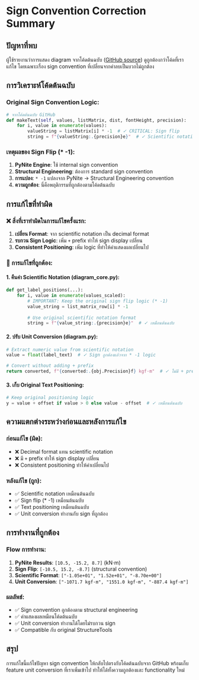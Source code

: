 # Sign Convention Correction Summary

## ปัญหาที่พบ
ผู้ใช้รายงานว่าการแสดง diagram จากโค้ดต้นฉบับ ([GitHub source](https://github.com/maykowsm/StructureTools/blob/main/freecad/StructureTools/diagram.py)) ดูถูกต้องกว่าโค้ดที่เราแก้ไข โดยเฉพาะเรื่อง sign convention ที่เปลี่ยนจากค่าลบเป็นบวกไม่ถูกต้อง

## การวิเคราะห์โค้ดต้นฉบับ

### Original Sign Convention Logic:
```python
# จากโค้ดต้นฉบับ GitHub
def makeText(self, values, listMatrix, dist, fontHeight, precision):
    for i, value in enumerate(values):
        valueString = listMatrix[i] * -1  # ✓ CRITICAL: Sign flip
        string = f"{valueString:.{precision}e}"  # ✓ Scientific notation
```

### เหตุผลของ Sign Flip (* -1):
1. **PyNite Engine**: ใช้ internal sign convention 
2. **Structural Engineering**: ต้องการ standard sign convention
3. **การแปลง**: `* -1` แปลงจาก PyNite → Structural Engineering convention
4. **ความถูกต้อง**: นี่คือพฤติกรรมที่ถูกต้องตามโค้ดต้นฉบับ

## การแก้ไขที่ทำผิด

### ❌ สิ่งที่เราทำผิดในการแก้ไขครั้งแรก:
1. **เปลี่ยน Format**: จาก scientific notation เป็น decimal format
2. **รบกวน Sign Logic**: เพิ่ม `+` prefix ทำให้ sign display เปลี่ยน
3. **Consistent Positioning**: เพิ่ม logic ที่ทำให้ค่าแสดงผลเปลี่ยนไป

### 🔧 การแก้ไขที่ถูกต้อง:

#### 1. คืนค่า Scientific Notation (diagram_core.py):
```python
def get_label_positions(...):
    for i, value in enumerate(values_scaled):
        # IMPORTANT: Keep the original sign flip logic (* -1) 
        value_string = list_matrix_row[i] * -1
        
        # Use original scientific notation format
        string = f"{value_string:.{precision}e}"  # ✓ เหมือนต้นฉบับ
```

#### 2. ปรับ Unit Conversion (diagram.py):
```python
# Extract numeric value from scientific notation
value = float(label_text)  # ✓ Sign ถูกต้องแล้วจาก * -1 logic

# Convert without adding + prefix
return converted, f"{converted:.{obj.Precision}f} kgf·m"  # ✓ ไม่มี + prefix
```

#### 3. เก็บ Original Text Positioning:
```python
# Keep original positioning logic  
y = value + offset if value > 0 else value - offset  # ✓ เหมือนต้นฉบับ
```

## ความแตกต่างระหว่างก่อนและหลังการแก้ไข

### ก่อนแก้ไข (ผิด):
- ❌ Decimal format แทน scientific notation
- ❌ มี `+` prefix ทำให้ sign display เปลี่ยน
- ❌ Consistent positioning ทำให้ค่าเปลี่ยนไป

### หลังแก้ไข (ถูก):
- ✅ Scientific notation เหมือนต้นฉบับ
- ✅ Sign flip (* -1) เหมือนต้นฉบับ  
- ✅ Text positioning เหมือนต้นฉบับ
- ✅ Unit conversion ทำงานกับ sign ที่ถูกต้อง

## การทำงานที่ถูกต้อง

### Flow การทำงาน:
1. **PyNite Results**: `[10.5, -15.2, 8.7]` (kN⋅m)
2. **Sign Flip**: `[-10.5, 15.2, -8.7]` (structural convention)
3. **Scientific Format**: `["-1.05e+01", "1.52e+01", "-8.70e+00"]`
4. **Unit Conversion**: `["-1071.7 kgf·m", "1551.0 kgf·m", "-887.4 kgf·m"]`

### ผลลัพธ์:
- ✅ Sign convention ถูกต้องตาม structural engineering
- ✅ ค่าแสดงผลเหมือนโค้ดต้นฉบับ
- ✅ Unit conversion ทำงานได้โดยไม่รบกวน sign
- ✅ Compatible กับ original StructureTools

## สรุป
การแก้ไขนี้แก้ไขปัญหา sign convention ให้กลับไปตรงกับโค้ดต้นฉบับจาก GitHub พร้อมเก็บ feature unit conversion ที่เราเพิ่มเข้าไป ทำให้ได้ทั้งความถูกต้องและ functionality ใหม่